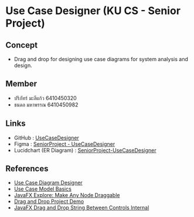 # Use Case Designer (KU CS - Senior Project)

## Concept
- Drag and drop for designing use case diagrams for system analysis and design.

## Member
- ปริภัทร์  มะลีแก้ว 6410450320
- ธนดล มหาพรรณ 6410450982

## Links
- GitHub : [UseCaseDesigner](https://github.com/ThanadonMhp/UseCaseDesigner)
- Figma : [SeniorProject - UseCaseDesigner](https://www.figma.com/files/team/1354696602475933275/SeniorProject-UseCaseDesigner)
- Lucidchart (ER Diagram) : [SeniorProject-UseCaseDesigner]([https://lucid.app/lucidchart/3a56664a-2209-4512-a823-2196fdbaebf7/edit?viewport_loc=-7300%2C-5045%2C15527%2C7553%2C0_0&invitationId=inv_c4b3a92a-3586-4f8b-9450-d091aaf4a47e](https://lucid.app/lucidchart/3a56664a-2209-4512-a823-2196fdbaebf7/edit?viewport_loc=-4962%2C-1675%2C10369%2C5044%2CoInK7Vv7XAUq&invitationId=inv_c4b3a92a-3586-4f8b-9450-d091aaf4a47e))
  
## References
- [Use Case Diagram Designer](https://online.visual-paradigm.com/diagrams/features/use-case-diagram-software/)
- [Use Case Model Basics](https://devjourneys.com/2020/08/24/use-case-model-%E0%B9%80%E0%B8%9A%E0%B8%B7%E0%B9%89%E0%B8%AD%E0%B8%87%E0%B8%95%E0%B9%89%E0%B8%99/)
- [JavaFX Explore: Make Any Node Draggable](https://www.youtube.com/watch?v=YaDkj-bqcj8&t=633s)
- [Drag and Drop Project Demo](https://github.com/joelgraff/java_fx_node_link_demo)
- [JavaFX Drag and Drop String Between Controls Internal](https://www.youtube.com/watch?v=3kutgRKTOI0)
